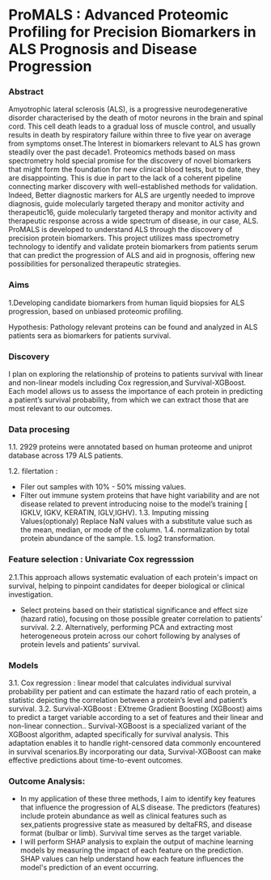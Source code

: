 

# ProMALS : Advanced Proteomic Profiling for Precision Biomarkers in ALS Prognosis and Disease Progression

### Abstract

Amyotrophic lateral sclerosis (ALS), is a progressive neurodegenerative disorder characterised by the death of motor neurons in the brain and spinal cord. This cell death leads to a gradual loss of muscle control, and usually results in death by respiratory failure within three to five year on average from symptoms onset.The Interest in biomarkers relevant to ALS has grown steadily over the past decade1. Proteomics methods based on mass spectrometry hold special promise for the discovery of novel biomarkers that might form the foundation for new clinical blood tests, but to date, they are disappointing. This is due in part to the lack of a coherent pipeline connecting marker discovery with well-established methods for validation.  
    Indeed, Better diagnostic markers for ALS are urgently needed to improve diagnosis, guide molecularly targeted therapy and monitor activity and therapeutic16, guide molecularly targeted therapy and monitor activity and therapeutic response across a wide spectrum of disease, in our case, ALS. ProMALS is developed to understand ALS through the discovery of precision protein biomarkers. This project utilizes mass spectrometry technology to identify and validate protein biomarkers from patients serum that can predict the progression of ALS and aid in prognosis, offering new possibilities for personalized therapeutic strategies.


### Aims

1.Developing candidate biomarkers from human liquid biopsies for ALS progression, based on unbiased proteomic profiling.

Hypothesis: Pathology relevant proteins can be found and analyzed in ALS patients sera as biomarkers for patients survival.

### Discovery 
I plan on exploring the relationship of proteins to patients survival with linear and non-linear models including Cox regression,and  Survival-XGBoost. Each model allows us to assess the importance of each protein in predicting a patient’s survival probability, from which we can extract those that are most relevant to our outcomes.

### Data procesing 
1.1. 2929 proteins were annotated based on human proteome and uniprot database across 179 ALS patients.

1.2. filertation : 
- Filer out samples with 10% - 50% missing values.
- Filter out immune system proteins that have hight variability and are not disease related  to prevent introducing noise to the model’s training [ IGKLV, IGKV, KERATIN, IGLV,IGHV).
1.3. Imputing missing Values(optionaly) Replace NaN values with a substitute value such as the mean, median, or mode of the column.
1.4. normalization by total protein abundance of the sample.
1.5. log2 transformation.


### Feature selection : Univariate Cox regresssion 
2.1.This approach allows systematic evaluation of each protein's impact on survival, helping to pinpoint candidates for deeper biological or clinical investigation.
- Select proteins based on their statistical significance and effect size (hazard ratio), focusing on those possible greater correlation to patients’ survival.
2.2. Alternatively, performing PCA and extracting most heterogeneous protein across our cohort following by analyses of protein levels and patients’ survival.

### Models 
3.1. Cox regression : linear model that calculates individual survival probability per patient and can estimate the hazard ratio of each protein, a statistic depicting the correlation between a protein’s level and patient’s survival.
3.2. Survival-XGBoost : EXtreme Gradient Boosting (XGBoost) aims to predict a target variable according to a set of features and their linear and non-linear connection.. Survival-XGBoost is a specialized variant of the XGBoost algorithm, adapted specifically for survival analysis. This adaptation enables it to handle right-censored data commonly encountered in survival scenarios.By incorporating our  data, Survival-XGBoost can make effective predictions about time-to-event outcomes.

### Outcome Analysis:
-	In my application of these three methods, I aim to identify key features that influence the progression of ALS disease. The predictors (features) include protein abundance as well as clinical features such as sex,patients progressive state as measured by  deltaFRS, and disease format (bulbar or limb). Survival time serves as the target variable.
-	I will perform SHAP analysis to explain the output of machine learning models by measuring the impact of each feature on the prediction. SHAP values can help understand how each feature influences the model's prediction of an event occurring.






